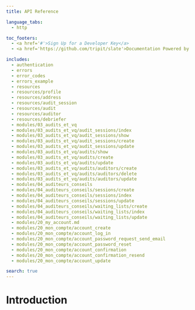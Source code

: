 ```yaml
---
title: API Reference

language_tabs:
  - http

toc_footers:
  - <a href='#'>Sign Up for a Developer Key</a>
  - <a href='https://github.com/tripit/slate'>Documentation Powered by Slate</a>

includes:
  - authentication
  - errors
  - error_codes
  - errors_example
  - resources
  - resources/profile
  - resources/address
  - resources/audit_session
  - resources/audit
  - resources/auditor
  - resources/debriefer
  - modules/03_audits_et_vq
  - modules/03_audits_et_vq/audit_sessions/index
  - modules/03_audits_et_vq/audit_sessions/show
  - modules/03_audits_et_vq/audit_sessions/create
  - modules/03_audits_et_vq/audit_sessions/update
  - modules/03_audits_et_vq/audits/show
  - modules/03_audits_et_vq/audits/create
  - modules/03_audits_et_vq/audits/update
  - modules/03_audits_et_vq/audits/auditors/create
  - modules/03_audits_et_vq/audits/auditors/delete
  - modules/03_audits_et_vq/audits/auditors/update
  - modules/04_auditeurs_conseils
  - modules/04_auditeurs_conseils/sessions/create
  - modules/04_auditeurs_conseils/sessions/index
  - modules/04_auditeurs_conseils/sessions/update
  - modules/04_auditeurs_conseils/waiting_lists/create
  - modules/04_auditeurs_conseils/waiting_lists/index
  - modules/04_auditeurs_conseils/waiting_lists/update
  - modules/20_my_account.md
  - modules/20_mon_compte/account_create
  - modules/20_mon_compte/account_log_in
  - modules/20_mon_compte/account_password_request_send_email
  - modules/20_mon_compte/account_password_reset
  - modules/20_mon_compte/account_confirmation
  - modules/20_mon_compte/account_confirmation_resend
  - modules/20_mon_compte/account_update

search: true
---
```


# Introduction
